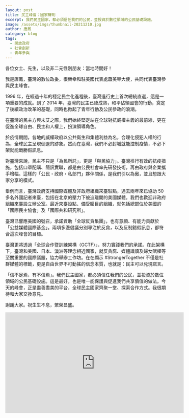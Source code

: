 ```yaml
---
layout: post
title: 民主峰會：國家聲明
excerpt: 我們民主國家，都必須信任我們的公民，並投資於數位領域的公民基礎設施。
image: /assets/imgs/thumbnail-20211210.jpg
author: 唐鳳
category: blog
tags:
  - 開放政府
  - 社會創新
  - 青年參與
---
```


各位女士、先生，以及非二元性別朋友：當地時間好！

我是唐鳳，臺灣的數位政委，很榮幸和駐美國代表處蕭美琴大使，共同代表臺灣參與民主峰會。

1996 年，在經過十年的穩定民主化進程後，臺灣進行史上首次總統直選，這是一項重要的成就。到了 2014 年，臺灣的民主已臻成熟，和平佔領國會的行動，奠定了後續政治改革的基礎，同時也掀起了青年行動及公民參政的浪潮。

在臺灣的民主方興未艾之際，我們始終堅定站在全球對抗威權主義的最前線，更在促進全球自由、民主和人權上，扮演領導角色。

於疫情期間，各地的威權政府以公共衛生和集體利益為名，合理化侵犯人權的行為，全球民主呈現倒退的跡象。然而在臺灣，我們不必封城就能控制疫情，不必下架就能戰勝假訊息。

對臺灣來說，民主不只是「為民所託」，更是「與民協力」。臺灣推行有效的抗疫措施，包括口罩配購、簡訊實聯，都是由公民社會率先研發技術，再由政府與企業攜手增幅。這樣的「公民・政府・私部門」夥伴關係，是我們引以為傲，並且想跟大家分享的模式。

舉例而言，臺灣政府支持國際媒體及非政府組織來臺駐點，過去兩年來已協助 50 多名外國記者來臺，包括在北京的壓力下被迫離開的美國媒體。我們也歡迎非政府組織來臺設立辦公室。最近來臺設點、備受矚目的組織，就包括總部位於美國的「國際民主協會」及「國際共和研究所」。

臺灣已響應美國的號召，承諾資助「全球反貪集團」，也有意願、有能力貢獻於「公益媒體國際基金」。兩項多邊倡議分別專注於反貪，以及反制錯假訊息，都符合這次峰會的目標。

臺灣更將透過「全球合作暨訓練架構（GCTF）」，努力實踐我們的承諾。在此架構下，臺灣和美國、日本、澳洲等理念相近國家，就反貪腐、媒體識讀及婦女賦權等至關重要的國際議題，協力舉辦工作坊。在在顯示 #StrongerTogether 不僅是社群媒體的標籤，更是自由世界不可動搖的信念本質，也就是：民主可以兌現諾言。

 「信不足焉，有不信焉」。我們民主國家，都必須信任我們的公民，並投資於數位領域的公民基礎設施。這是最好，也是唯一能保護與促進我們共享價值的做法。今天的峰會，正是盡善盡美的平台，全球民主國家齊聚一堂、探索合作方式。我很期待和大家交換意見。

謝謝大家。祝生生不息，繁榮昌盛。

<iframe width="560" height="315" src="https://www.youtube.com/embed/ODpuf38n0SU" frameborder="0" allowfullscreen></iframe>
